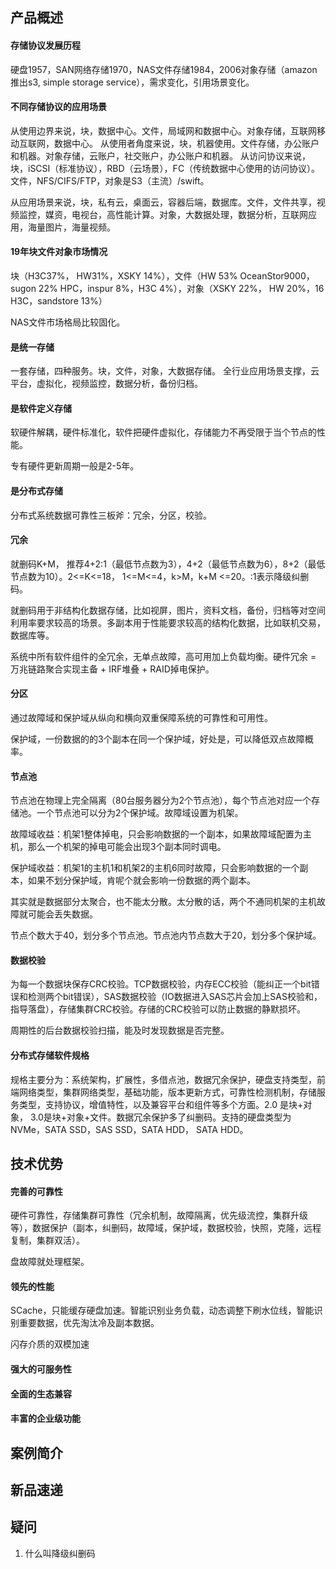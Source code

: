 ## 产品概述
#### 存储协议发展历程
硬盘1957，SAN网络存储1970，NAS文件存储1984，2006对象存储（amazon推出s3, simple storage service），需求变化，引用场景变化。

#### 不同存储协议的应用场景
从使用边界来说，块，数据中心。文件，局域网和数据中心。对象存储，互联网移动互联网，数据中心。
从使用者角度来说，块，机器使用。文件存储，办公账户和机器。对象存储，云账户，社交账户，办公账户和机器。
从访问协议来说，块，iSCSI（标准协议），RBD（云场景），FC（传统数据中心使用的访问协议）。文件，NFS/CIFS/FTP，对象是S3（主流）/swift。

从应用场景来说，块，私有云，桌面云，容器后端，数据库。文件，文件共享，视频监控，媒资，电视台，高性能计算。对象，大数据处理，数据分析，互联网应用，海量图片，海量视频。

#### 19年块文件对象市场情况
块（H3C37%， HW31%，XSKY 14%），文件（HW 53% OceanStor9000，sugon 22% HPC，inspur 8%，H3C 4%），对象（XSKY 22%， HW 20%，16 H3C，sandstore 13%）

NAS文件市场格局比较固化。

#### 是统一存储
一套存储，四种服务。块，文件，对象，大数据存储。
全行业应用场景支撑，云平台，虚拟化，视频监控，数据分析，备份归档。

#### 是软件定义存储
软硬件解耦，硬件标准化，软件把硬件虚拟化，存储能力不再受限于当个节点的性能。

专有硬件更新周期一般是2-5年。

#### 是分布式存储
分布式系统数据可靠性三板斧：冗余，分区，校验。

#### 冗余
就删码K+M， 推荐4+2:1（最低节点数为3），4+2（最低节点数为6），8+2（最低节点数为10）。2<=K<=18， 1<=M<=4，k>M，k+M <=20。:1表示降级纠删码。

就删码用于非结构化数据存储，比如视屏，图片，资料文档，备份，归档等对空间利用率要求较高的场景。多副本用于性能要求较高的结构化数据，比如联机交易，数据库等。

系统中所有软件组件的全冗余，无单点故障，高可用加上负载均衡。硬件冗余 = 万兆链路聚合实现主备 + IRF堆叠 + RAID掉电保护。

#### 分区
通过故障域和保护域从纵向和横向双重保障系统的可靠性和可用性。

保护域，一份数据的的3个副本在同一个保护域，好处是，可以降低双点故障概率。

#### 节点池

节点池在物理上完全隔离（80台服务器分为2个节点池），每个节点池对应一个存储池。一个节点池可以分为2个保护域。故障域设置为机架。

故障域收益：机架1整体掉电，只会影响数据的一个副本，如果故障域配置为主机，那么一个机架的掉电可能会出现3个副本同时调电。

保护域收益：机架1的主机1和机架2的主机6同时故障，只会影响数据的一个副本，如果不划分保护域，肯呢个就会影响一份数据的两个副本。

其实就是数据部分太聚合，也不能太分散。太分散的话，两个不通同机架的主机故障就可能会丢失数据。

节点个数大于40，划分多个节点池。节点池内节点数大于20，划分多个保护域。

#### 数据校验
为每一个数据块保存CRC校验。TCP数据校验，内存ECC校验（能纠正一个bit错误和检测两个bit错误），SAS数据校验（IO数据进入SAS芯片会加上SAS校验和，指导落盘），存储集群CRC校验。存储的CRC校验可以防止数据的静默损坏。

周期性的后台数据校验扫描，能及时发现数据是否完整。

#### 分布式存储软件规格
规格主要分为：系统架构，扩展性，多借点池，数据冗余保护，硬盘支持类型，前端网络类型，集群网络类型，基础功能，版本更新方式，可靠性检测机制，存储服务类型，支持协议，增值特性，以及兼容平台和组件等多个方面。2.0 是块+对象， 3.0是块+对象+文件。数据冗余保护多了纠删码。支持的硬盘类型为NVMe，SATA SSD，SAS SSD，SATA HDD， SATA HDD。


## 技术优势
#### 完善的可靠性
硬件可靠性，存储集群可靠性（冗余机制，故障隔离，优先级流控，集群升级等），数据保护（副本，纠删码，故障域，保护域，数据校验，快照，克隆，远程复制，集群双活）。

盘故障就处理框架。

#### 领先的性能
SCache，只能缓存硬盘加速。智能识别业务负载，动态调整下刷水位线，智能识别重要数据，优先淘汰冷及副本数据。

闪存介质的双模加速

#### 强大的可服务性
#### 全面的生态兼容
#### 丰富的企业级功能

## 案例简介

## 新品速递

## 疑问
1. 什么叫降级纠删码
